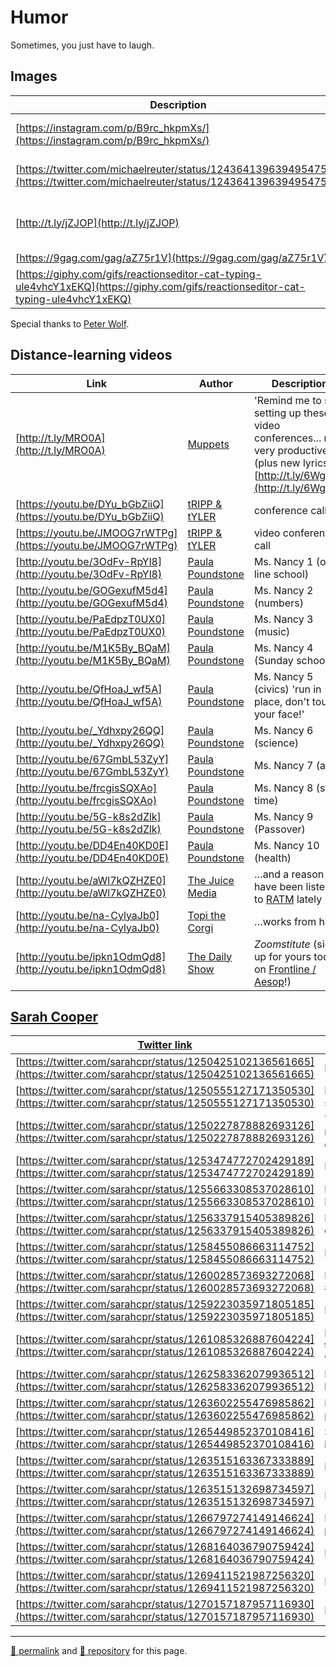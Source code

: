 # Humor

Sometimes, you just have to laugh.

## Images

| Description | Link |
| -- | -- |
| [https://instagram.com/p/B9rc_hkpmXs/](https://instagram.com/p/B9rc_hkpmXs/) | Sisyphus works from home |
| [https://twitter.com/michaelreuter/status/1243641396394954755/](https://twitter.com/michaelreuter/status/1243641396394954755) |  A proliferation of exponentiation |
| [http://t.ly/jZJOP](http://t.ly/jZJOP) | Zoom meeting: audio only v. with video |
| [https://9gag.com/gag/aZ75r1V](https://9gag.com/gag/aZ75r1V) | van Gogh |
| [https://giphy.com/gifs/reactionseditor-cat-typing-ule4vhcY1xEKQ](https://giphy.com/gifs/reactionseditor-cat-typing-ule4vhcY1xEKQ) | At the computer |

Special thanks to [Peter Wolf](https://www.facebook.com/peter.wolf.75839923).

## Distance-learning videos

| Link | Author | Description |
| -- | -- | -- |
| [http://t.ly/MRO0A](http://t.ly/MRO0A) | [Muppets](https://muppets.disney.com/) | 'Remind me to stop setting up these video conferences... not very productive' (plus new lyrics: [http://t.ly/6WgJB](http://t.ly/6WgJB)) |
| [https://youtu.be/DYu_bGbZiiQ](https://youtu.be/DYu_bGbZiiQ) | [tRIPP &amp; tYLER](https://www.youtube.com/channel/UC310aJFjr6Gn9mGZjMZ2VTQ) | conference call |
| [https://youtu.be/JMOOG7rWTPg](https://youtu.be/JMOOG7rWTPg) | [tRIPP &amp; tYLER](https://www.youtube.com/channel/UC310aJFjr6Gn9mGZjMZ2VTQ) | video conference call |
| [http://youtu.be/3OdFv-RpYl8](http://youtu.be/3OdFv-RpYl8) | [Paula Poundstone](https://paulapoundstone.com/) | Ms. Nancy 1 (on-line school) |
| [http://youtu.be/GOGexufM5d4](http://youtu.be/GOGexufM5d4) | [Paula Poundstone](https://paulapoundstone.com/) | Ms. Nancy 2 (numbers) |
| [http://youtu.be/PaEdpzT0UX0](http://youtu.be/PaEdpzT0UX0) | [Paula Poundstone](https://paulapoundstone.com/) | Ms. Nancy 3 (music) |
| [http://youtu.be/M1K5By_BQaM](http://youtu.be/M1K5By_BQaM) | [Paula Poundstone](https://paulapoundstone.com/) | Ms. Nancy 4 (Sunday school) |
| [http://youtu.be/QfHoaJ_wf5A](http://youtu.be/QfHoaJ_wf5A) | [Paula Poundstone](https://paulapoundstone.com/) | Ms. Nancy 5 (civics) 'run in place, don't touch your face!' |
| [http://youtu.be/_Ydhxpy26QQ](http://youtu.be/_Ydhxpy26QQ) | [Paula Poundstone](https://paulapoundstone.com/) | Ms. Nancy 6 (science) |
| [http://youtu.be/67GmbL53ZyY](http://youtu.be/67GmbL53ZyY) | [Paula Poundstone](https://paulapoundstone.com/) | Ms. Nancy 7 (art) |
| [http://youtu.be/frcgisSQXAo](http://youtu.be/frcgisSQXAo) | [Paula Poundstone](https://paulapoundstone.com/) | Ms. Nancy 8 (story time) |
| [http://youtu.be/5G-k8s2dZlk](http://youtu.be/5G-k8s2dZlk) | [Paula Poundstone](https://paulapoundstone.com/) | Ms. Nancy 9 (Passover) |
| [http://youtu.be/DD4En40KD0E](http://youtu.be/DD4En40KD0E) | [Paula Poundstone](https://paulapoundstone.com/) | Ms. Nancy 10 (health) |
| [http://youtu.be/aWl7kQZHZE0](http://youtu.be/aWl7kQZHZE0) | [The Juice Media](https://youtube.com/user/thejuicemedia) | &hellip;and a reason I have been listening to [RATM](https://www.youtube.com/watch?v=4FCRuE_gGkE&list=PLFglrP4IEffHfAHw0WITGCnhAa9MVYI24) lately |
| [http://youtu.be/na-CylyaJb0](http://youtu.be/na-CylyaJb0) | [Topi the Corgi](https://youtube.com/channel/UC62zoJ8N9JdSnFDbcKjOUDA) | &hellip;works from home |
| [http://youtu.be/ipkn1OdmQd8](http://youtu.be/ipkn1OdmQd8) | [The Daily Show](https://www.youtube.com/channel/UCwWhs_6x42TyRM4Wstoq8HA) | *Zoomstitute* (sign up for yours today on [Frontline / Aesop](https://login.frontlineeducation.com/login?signin=1c69e72a8cd857573dca5856d643a324&productId=ABSMGMT&clientId=ABSMGMT)!) |

## [Sarah Cooper](https://twitter.com/sarahcpr)

| [Twitter link](https://twitter.com/sarahcpr) | How to&hellip; |
| -- | -- |
| [https://twitter.com/sarahcpr/status/1250425102136561665](https://twitter.com/sarahcpr/status/1250425102136561665) | How to leadership |
| [https://twitter.com/sarahcpr/status/1250555127171350530](https://twitter.com/sarahcpr/status/1250555127171350530) | My update in the status meeting |
| [https://twitter.com/sarahcpr/status/1250227878882693126](https://twitter.com/sarahcpr/status/1250227878882693126) | These are a few of my favorite companies |
| [https://twitter.com/sarahcpr/status/1253474772702429189](https://twitter.com/sarahcpr/status/1253474772702429189) | How to medical |
| [https://twitter.com/sarahcpr/status/1255663308537028610](https://twitter.com/sarahcpr/status/1255663308537028610) | How to mayor of Las Vegas |
| [https://twitter.com/sarahcpr/status/1256337915405389826](https://twitter.com/sarahcpr/status/1256337915405389826) | How to strong death totals |
| [https://twitter.com/sarahcpr/status/1258455086663114752](https://twitter.com/sarahcpr/status/1258455086663114752) | How to grief |
| [https://twitter.com/sarahcpr/status/1260028573693272068](https://twitter.com/sarahcpr/status/1260028573693272068) | How to #ObamaGate |
| [https://twitter.com/sarahcpr/status/1259223035971805185](https://twitter.com/sarahcpr/status/1259223035971805185) | How to testing |
| [https://twitter.com/sarahcpr/status/1261085326887604224](https://twitter.com/sarahcpr/status/1261085326887604224) | How to more cases than anybody in the world  |
| [https://twitter.com/sarahcpr/status/1262583362079936512](https://twitter.com/sarahcpr/status/1262583362079936512) | How to hydroxychloroquine |
| [https://twitter.com/sarahcpr/status/1263602255476985862](https://twitter.com/sarahcpr/status/1263602255476985862) | I tested very positively |
| [https://twitter.com/sarahcpr/status/1265449852370108416](https://twitter.com/sarahcpr/status/1265449852370108416) | Should I take insulin |
| [https://twitter.com/sarahcpr/status/1263515163367333889](https://twitter.com/sarahcpr/status/1263515163367333889) | Many per capitas |
| [https://twitter.com/sarahcpr/status/1263515132698734597](https://twitter.com/sarahcpr/status/1263515132698734597) | Manorities |
| [https://twitter.com/sarahcpr/status/1266797274149146624](https://twitter.com/sarahcpr/status/1266797274149146624) | How to the black paople |
| [https://twitter.com/sarahcpr/status/1268164036790759424](https://twitter.com/sarahcpr/status/1268164036790759424) | How to bible |
| [https://twitter.com/sarahcpr/status/1269411521987256320](https://twitter.com/sarahcpr/status/1269411521987256320) | How to bunker |
| [https://twitter.com/sarahcpr/status/1270157187957116930](https://twitter.com/sarahcpr/status/1270157187957116930) | How to lobster |

<hr>

[&#128279; permalink](https://psb-david-petty.github.io/school-closure/humor.html) and [&#128297; repository](https://github.com/psb-david-petty/school-closure/blob/master/humor.md) for this page.

